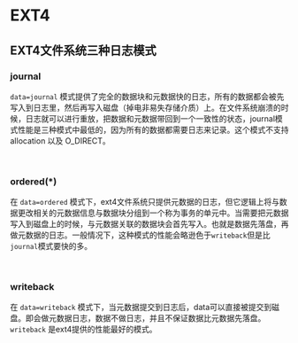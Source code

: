 # EXT4

## EXT4文件系统三种日志模式

### journal

`data=journal` 模式提供了完全的数据块和元数据快的日志，所有的数据都会被先写入到日志里，然后再写入磁盘（掉电非易失存储介质）上。在文件系统崩溃的时候，日志就可以进行重放，把数据和元数据带回到一个一致性的状态，journal模式性能是三种模式中最低的，因为所有的数据都需要日志来记录。这个模式不支持 allocation 以及 O_DIRECT。

&nbsp;

### ordered(*)

在 `data=ordered` 模式下，ext4文件系统只提供元数据的日志，但它逻辑上将与数据更改相关的元数据信息与数据块分组到一个称为事务的单元中。当需要把元数据写入到磁盘上的时候，与元数据关联的数据块会首先写入。也就是数据先落盘，再做元数据的日志。一般情况下，这种模式的性能会略逊色于`writeback`但是比`journal`模式要快的多。

&nbsp;

### writeback

在 `data=writeback` 模式下，当元数据提交到日志后，data可以直接被提交到磁盘。即会做元数据日志，数据不做日志，并且不保证数据比元数据先落盘。`writeback` 是ext4提供的性能最好的模式。
